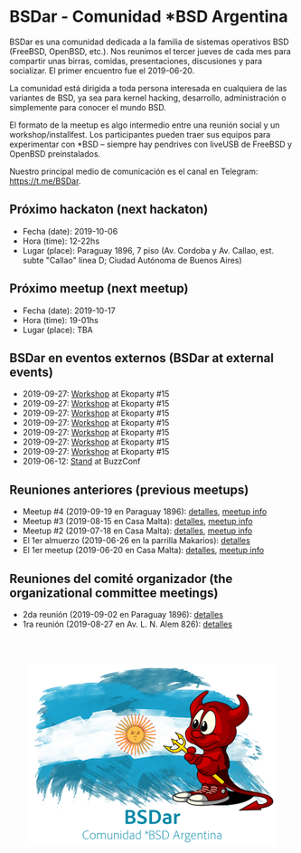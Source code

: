 # BSDar - Comunidad *BSD Argentina

BSDar es una comunidad dedicada a la familia de sistemas operativos BSD (FreeBSD, OpenBSD, etc.). Nos reunimos el tercer jueves de cada mes para compartir unas birras, comidas, presentaciones, discusiones y para socializar. El primer encuentro fue el 2019-06-20.

La comunidad está dirigida a toda persona interesada en cualquiera de las variantes de BSD, ya sea para kernel hacking, desarrollo, administración o simplemente para conocer el mundo BSD.

El formato de la meetup es algo intermedio entre una reunión social y un workshop/installfest. Los participantes pueden traer sus equipos para experimentar con *BSD – siempre hay pendrives con liveUSB de FreeBSD y OpenBSD preinstalados.

Nuestro principal medio de comunicación es el canal en Telegram: https://t.me/BSDar.

## Próximo hackaton (next hackaton)
* Fecha (date): 2019-10-06
* Hora (time): 12-22hs
* Lugar (place): Paraguay 1896, 7 piso (Av. Cordoba y Av. Callao, est. subte "Callao" línea D; Ciudad Autónoma de Buenos Aires)

## Próximo meetup (next meetup)
* Fecha (date): 2019-10-17
* Hora (time): 19-01hs
* Lugar (place): TBA

## BSDar en eventos externos (BSDar at external events)
* 2019-09-27: [Workshop](/bsdar/man/workshops/eko15) at Ekoparty #15
* 2019-09-27: [Workshop](bsdar/man/workshops/eko15) at Ekoparty #15
* 2019-09-27: [Workshop](/man/workshops/eko15) at Ekoparty #15
* 2019-09-27: [Workshop](../man/workshops/eko15) at Ekoparty #15
* 2019-09-27: [Workshop](github/bsdar/man/workshops/eko15) at Ekoparty #15
* 2019-09-27: [Workshop](/github/bsdar/man/workshops/eko15) at Ekoparty #15
* 2019-09-27: [Workshop](github.com/bsdar/man/workshops/eko15) at Ekoparty #15
* 2019-06-12: [Stand](events/20190612_buzzconf.md) at BuzzConf


## Reuniones anteriores (previous meetups)
* Meetup #4 (2019-09-19 en Paraguay 1896): [detalles](meetups/20190919.md), [meetup info](https://www.meetup.com/sysarmy/events/264967151/)
* Meetup #3 (2019-08-15 en Casa Malta): [detalles](meetups/20190815.md), [meetup info](https://www.meetup.com/sysarmy/events/263950117/)
* Meetup #2 (2019-07-18 en Casa Malta): [detalles](meetups/20190718.md), [meetup info](https://www.meetup.com/sysarmy/events/263198844/)
* El 1er almuerzo (2019-06-26 en la parrilla Makarios): [detalles](meetups/20190626.md)
* El 1er meetup (2019-06-20 en Casa Malta): [detalles](meetups/20190620.md), [meetup info](https://www.meetup.com/sysarmy/events/262444553/)

## Reuniones del comité organizador (the organizational committee meetings)
* 2da reunión (2019-09-02 en Paraguay 1896): [detalles](org/20190902.md)
* 1ra reunión (2019-08-27 en Av. L. N. Alem 826): [detalles](org/20190827.md)

<br /><br />
<p align="center">
  <img src="artwork/logo.png" />
</p>
